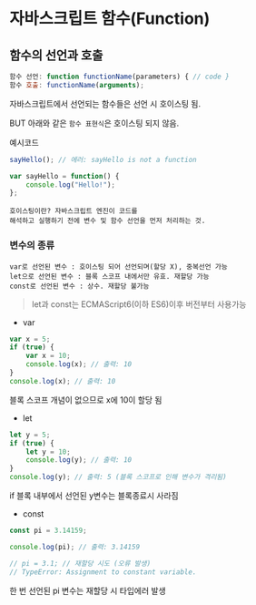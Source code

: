 # 자바스크립트 함수(Function)
## 함수의 선언과 호출
~~~js
함수 선언: function functionName(parameters) { // code }
함수 호출: functionName(arguments);
~~~

자바스크립트에서 선언되는 함수들은 선언 시 호이스팅 됨.

BUT 아래와 같은 <code class="notranslate">함수 표현식</code>은 호이스팅 되지 않음.

예시코드
~~~js
sayHello(); // 에러: sayHello is not a function

var sayHello = function() {
    console.log("Hello!");
};
~~~

<code class="notranslate">호이스팅이란? 자바스크립트 엔진이 코드를 해석하고 실행하기 전에 변수 및 함수 선언을 먼저 처리하는 것.</code>


### 변수의 종류
~~~
var로 선언된 변수 : 호이스팅 되어 선언되며(할당 X), 중복선언 가능
let으로 선언된 변수 : 블록 스코프 내에서만 유효. 재할당 가능
const로 선언된 변수 : 상수. 재할당 불가능
~~~
> let과 const는 ECMAScript6(이하 ES6)이후 버전부터 사용가능


- var
~~~js
var x = 5;
if (true) {
    var x = 10;
    console.log(x); // 출력: 10
}
console.log(x); // 출력: 10 
~~~
블록 스코프 개념이 없으므로 x에 10이 할당 됨

- let
~~~js
let y = 5;
if (true) {
    let y = 10;
    console.log(y); // 출력: 10
}
console.log(y); // 출력: 5 (블록 스코프로 인해 변수가 격리됨)
~~~
if 블록 내부에서 선언된 y변수는 블록종료시 사라짐

- const
~~~js
const pi = 3.14159; 

console.log(pi); // 출력: 3.14159

// pi = 3.1; // 재할당 시도 (오류 발생)
// TypeError: Assignment to constant variable.
~~~
한 번 선언된 pi 변수는 재할당 시 타입에러 발생